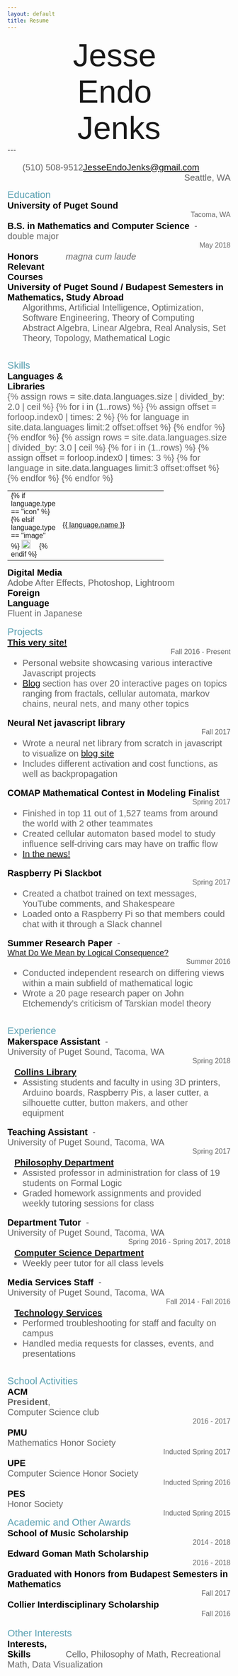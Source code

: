 ```yaml
---
layout: default
title: Resume
---
```

<link href="https://fonts.googleapis.com/css?family=Barlow+Semi+Condensed:100|Montserrat:500|Nunito:200,600" rel="stylesheet">
<style type="text/css">
#name {
	font-size: 72px;
	font-family: 'Barlow Semi Condensed', sans-serif;
	display: flex;
	justify-content:center;
	text-align:center;
}
.normal-text {
	font-size: 20px;
	font-weight: 200;
	font-family: 'Nunito', sans-serif;
	color:#666;
	/*display: inline;*/
}
.normal-text.small {
	font-size: 16px;
	/*text-align: right;*/
	float: right;
}
.bold-text {
	font-size: 20px;
	font-weight: 600;
	font-family: 'Nunito', sans-serif;
	color: #000;
}
.bold-text.indent {
	display: inline-block;
	width: 25%;
}

.bold-text.small-indent {
	display: inline-block;
	width: 10%;
}
.section-header {
	font-size: 22px;
	font-family: 'Montserrat', sans-serif;
	color: #5ba1b2;
}
.empty-indent {
	display: inline-block;
	width: 2%;
}
.ul-styling {
	margin-top: 0px;
}


#name > br{
	display: none;
}

#info-bar {
	display: block;
	list-style-type: none;
	text-align:center;
	padding: 0;
}
#info-bar li {
	display: inline;
	text-align: center;
	margin: 0;
	padding: 0;
}
#phone {
	float: left;
}
#address {
	float: right;
}
#spacer {
	display: block;
}

.mobile-break {
	display: none;
}

.dash {
	margin: 0;
	display: inline;
}

.fa-java {
	font-size: 20px;
	color: #ffa518;
	margin-right: 15px;
}
.fa-python {
	font-size: 20px;
	color: #306998;
	margin-right: 15px;
}
.fa-js-square {
	font-size: 20px;
	color: #f7df1e;
	margin-right: 15px;
}
/*
#lang-java:hover ~ .fa-java {
	display: inline;
}

#lang-python:hover ~ .fa-python {
	display: inline;
	margin-left: 5px;
}

#lang-js:hover ~ .fa-js-square {
	display: inline;
	margin-left: 5px;
}*/
/*#lang-icons {
	display: none;
}
#lang-names {
	display: inline;
}*/

.lang {
	display: inline;
	white-space: nowrap;
}
.lang > img {
	margin-right:8px;
	margin-bottom:-3px;
	height: 20px;
}

#lang-names {
	/*position: absolute;*/
	/*margin-bottom: 2em;*/
	/*margin-left: 25%;*/
}
table {
	display: inline-table;
	width: 70%;
}
td > a {
	color: inherit;
	font-size: inherit;
}
/*td > a:hover {
	text-shadow:none;
}*/
tbody {
	display: inline-table;
	vertical-align: baseline;
	width: 100%;
}
table img {
	margin-right:15px;
	margin-bottom:-3px;
	height: 20px;
}
#desktop-table {
	display: inline-table;
}
#mobile-table {
	display: none;
}
@media only screen and (max-width: 850px) {
	#info-bar li {
		display: block;
		margin: 2% 0;
	}
	#phone {
		float: none;
	}
	#address {
		float: none;
	}
	#spacer {
		display: none;
	}

/*	.bold-text, .normal-text {
		font-size: 16px;
	}
	.bold-text.indent {
		width: 15%;
	}*/
}
@media only screen and (max-width: 640px) {
	#name > br{
		display: block;
	}

	.normal-text.small {
		float: left;
	}

	.bold-text.indent {
		width: 100%;
	}
	.mobile-break {
		display: inline;
	}

	.dash {
		display: none;
	}

	.lang {
		display: block;
		margin: 0;
		margin-left: 2%;
	}
	.lang > img {
		height: 30px;
		margin-right: 4%;
	}
	.fa-java {
		font-size: 30px;
		margin-right: 4%;
	}
	.fa-python {
		font-size: 30px;
		margin-right: 4%;
	}
	.fa-js-square {
		font-size: 30px;
		margin-right: 4%;
	}
	table {
		width: 100%;
	}
	table img {
		height: 30px;
	}
	td > a {
		color: inherit;
		font-size: inherit;
	}
	#desktop-table {
		display: none;
	}
	#mobile-table {
		display: inline-table;
	}
}
</style>

<div id="name">Jesse&nbsp;<br>Endo&nbsp;<br>Jenks</div>
---
<ul id="info-bar" class="normal-text">
<li id="phone">(510) 508-9512</li>
<li id="email">
	<a href="mailto:jesseendojenks@gmail.com?Subject=Saw%20Your%20Resume" target="_top">
		JesseEndoJenks@gmail.com
	</a>
</li>
<!-- <li id="address">4386 Wheelock Student Center<br>Tacoma, WA 98416</li> -->
<!-- <li id="address">726 Alcatraz Ave.<br>Oakland, CA 94609</li> -->
<li id="address">Seattle, WA</li>
</ul>
<br id="spacer">
<div class="section-header">Education</div>
<div class="normal-text">
	<span class="bold-text">University of Puget Sound</span>
		<br class="mobile-break">
		<span class="normal-text small">Tacoma, WA</span><br>
	<span class="bold-text">B.S. in Mathematics and Computer Science</span>
	<span class="dash">&nbsp;-&nbsp;</span>
		<br class="mobile-break">
			double major
			<br class="mobile-break">
				<span class="normal-text small">May 2018</span><br>
	<span class="bold-text indent">Honors</span>
		<i>magna cum laude</i><br>
	<span class="bold-text indent">Relevant Courses</span>
		<br class="mobile-break">
		<span class="bold-text">University of Puget Sound / Budapest Semesters in Mathematics, Study Abroad</span><br>
	<ul class="ul-styling" style="list-style-type:none;">
		<li>Algorithms, Artificial Intelligence, Optimization, Software Engineering, Theory of Computing</li>
		<li>Abstract Algebra, Linear Algebra, Real Analysis, Set Theory, Topology, Mathematical Logic</li>
	</ul>
</div>

<br>
<div class="section-header">Skills</div>
<div class="normal-text">
	<span class="bold-text indent">Languages &amp; Libraries</span>
		<br class="mobile-break">
		<table id="mobile-table">
			{% assign rows = site.data.languages.size | divided_by: 2.0 | ceil %}
			{% for i in (1..rows) %}
				{% assign offset = forloop.index0 | times: 2 %}
				<tr>
					{% for language in site.data.languages limit:2 offset:offset %}
					<td style="width:40px;">
						{% if language.type == "icon" %}
							<i class="{{ language.iconlink }}"></i>
						{% elsif language.type == "image" %}
							<img align="bottom" title="{{ language.name }}" alt="{{ language.name }}" src="{{ language.iconlink }}">
						{% endif %}
					</td>
					<td>
						<a href="{{ language.link }}">{{ language.name }}</a>
					</td>
					{% endfor %}
				</tr>
			{% endfor %}
		</table>
		<!-- Three columns for desktop -->
		<table id="desktop-table">
			{% assign rows = site.data.languages.size | divided_by: 3.0 | ceil %}
			{% for i in (1..rows) %}
				{% assign offset = forloop.index0 | times: 3 %}
				<tr>
					{% for language in site.data.languages limit:3 offset:offset %}
					<td style="width:40px;">
						{% if language.type == "icon" %}
							<i class="{{ language.iconlink }}"></i>
						{% elsif language.type == "image" %}
							<img align="bottom" title="{{ language.name }}" alt="{{ language.name }}" src="{{ language.iconlink }}">
						{% endif %}
					</td>
					<td>
						<a target="_blank" href="{{ language.link }}">{{ language.name }}</a>
					</td>
					{% endfor %}
				</tr>
			{% endfor %}
		</table>
		<br>
	<span class="bold-text indent">Digital Media</span>
		<br class="mobile-break">
		Adobe After Effects, Photoshop, Lightroom<br>
	<span class="bold-text indent">Foreign Language</span>
		<br class="mobile-break">
		Fluent in Japanese<br>
</div>

<br>
<div class="section-header">Projects</div>

<div class="normal-text">
	<span class="bold-text"><a href="/">This very site!</a></span>
		<br class="mobile-break">
			<span class="normal-text small">Fall 2016 - Present</span><br>
			<ul class="ul-styling">
				<li>Personal website showcasing various interactive Javascript projects</li>
				<li><a href="/blog">Blog</a> section has over 20 interactive pages on topics ranging from fractals, cellular automata, markov chains, neural nets, and many other topics</li>
			</ul>
</div>

<div class="normal-text">
	<span class="bold-text">Neural Net javascript library</span>
		<br class="mobile-break">
			<span class="normal-text small">Fall 2017</span><br>
			<ul class="ul-styling">
				<li>Wrote a neural net library from scratch in javascript to visualize on <a href="../blog/2018/04/10/NeuralNetjs">blog site</a></li>
				<li>Includes different activation and cost functions, as well as backpropagation</li>
			</ul>
</div>

<div class="normal-text">
	<span class="bold-text">COMAP Mathematical Contest in Modeling Finalist</span>
		<br class="mobile-break">
			<span class="normal-text small">Spring 2017</span><br>
			<ul class="ul-styling">
				<li>Finished in top 11 out of 1,527 teams from around the world with 2 other teammates</li>
				<li>Created cellular automaton based model to study influence self-driving cars may have on traffic flow</li>
				<li><a href="https://www.seattletimes.com/education-lab/local-university-team-is-top-scorer-in-math-competition-on-self-driving-cars/">In the news!</a></li>
			</ul>
</div>

<div class="normal-text">
	<span class="bold-text">Raspberry Pi Slackbot</span>
	<br class="mobile-break">
		<span class="normal-text small">Spring 2017</span><br>
	<ul class="ul-styling">
		<li>Created a chatbot trained on text messages, YouTube comments, and Shakespeare</li>
		<li>Loaded onto a Raspberry Pi so that members could chat with it through a Slack channel</li>
	</ul>
</div>

<div class="normal-text">
	<span class="bold-text">Summer Research Paper</span>
	<span class="dash">&nbsp;-&nbsp;</span>
		<br class="mobile-break">
			<a href="https://soundideas.pugetsound.edu/cgi/viewcontent.cgi?article=1481&context=summer_researchs" style="font-size:18px;">What Do We Mean by Logical Consequence?</a>
			<br class="mobile-break">
				<span class="normal-text small">Summer 2016</span><br>
	<ul class="ul-styling">
		<li>Conducted independent research on differing views within a main subfield of mathematical logic</li>
		<li>Wrote a 20 page research paper on John Etchemendy’s criticism of Tarskian model theory</li>
	</ul>
</div>

<br>
<div class="section-header">Experience</div>

<div class="normal-text">
	<span class="bold-text">Makerspace Assistant</span>
	<span class="dash">&nbsp;-&nbsp;</span>
		<br class="mobile-break">
		University of Puget Sound, Tacoma, WA
		<br class="mobile-break">
			<span class="normal-text small">Spring 2018</span><br>
	<span class="empty-indent"></span>
	<span class="bold-text">
		<a href="http://research.pugetsound.edu/makerspace">Collins Library</a>
	</span>
	<ul class="ul-styling">
		<li>Assisting students and faculty in using 3D printers, Arduino boards, Raspberry Pis, a laser cutter, a silhouette cutter, button makers, and other equipment</li>
	</ul>
</div>

<div class="normal-text">
	<span class="bold-text">Teaching Assistant</span>
	<span class="dash">&nbsp;-&nbsp;</span>
		<br class="mobile-break">
		University of Puget Sound, Tacoma, WA
			<br class="mobile-break">
			<span class="normal-text small">
				Spring 2017
			</span><br>
	<span class="empty-indent"></span>
		<span class="bold-text">
			<a href="https://www.pugetsound.edu/academics/departments-and-programs/undergraduate/philosophy/">
				Philosophy Department
			</a>
		</span>
	<ul class="ul-styling">
		<li>Assisted professor in administration for class of 19 students on Formal Logic</li>
		<li>Graded homework assignments and provided weekly tutoring sessions for class</li>
	</ul>
</div>

<div class="normal-text">
	<span class="bold-text">Department Tutor</span>
	<span class="dash">&nbsp;-&nbsp;</span>
		<br class="mobile-break">
		University of Puget Sound, Tacoma, WA
			<br class="mobile-break">
			<span class="normal-text small">
				Spring 2016 - Spring 2017, 2018
			</span><br>
	<span class="empty-indent"></span>
		<span class="bold-text">
			<a href="mathcs.pugetsound.edu">Computer Science Department</a>
		</span>
	<ul class="ul-styling">
		<li>Weekly peer tutor for all class levels</li>
	</ul>
</div>

<div class="normal-text">
	<span class="bold-text">Media Services Staff</span>
	<span class="dash">&nbsp;-&nbsp;</span>
		<br class="mobile-break">
		University of Puget Sound, Tacoma, WA
		<br class="mobile-break">
			<span class="normal-text small">Fall 2014 - Fall 2016</span><br>
	<span class="empty-indent"></span>
	<span class="bold-text">
		<a href="https://www.pugetsound.edu/about/offices-services/technology-services/media-services/">Technology Services</a>
	</span>
	<ul class="ul-styling">
		<li>Performed troubleshooting for staff and faculty on campus</li>
		<li>Handled media requests for classes, events, and presentations</li>
	</ul>
</div>

<br>
<div class="section-header">School Activities</div>

<div class="normal-text">
	<span class="bold-text small-indent">ACM</span>
	<br class="mobile-break">
		<span class="bold-text" style="color:#666;">President</span>,&nbsp;
		<br class="mobile-break">
			Computer Science club
			<br class="mobile-break">
				<span class="normal-text small">2016 - 2017</span><br>
	<span class="bold-text small-indent">PMU</span>
	<br class="mobile-break">
		Mathematics Honor Society
		<br class="mobile-break">
			<span class="normal-text small">Inducted Spring 2017</span><br>
	<span class="bold-text small-indent">UPE</span>
	<br class="mobile-break">
		Computer Science Honor Society
		<br class="mobile-break">
			<span class="normal-text small">Inducted Spring 2016</span><br>
	<span class="bold-text small-indent">PES</span>
	<br class="mobile-break">
		Honor Society
		<br class="mobile-break">
			<span class="normal-text small">Inducted Spring 2015</span>
</div>


<br>
<div class="section-header">Academic and Other Awards</div>

<div class="normal-text">
	<span class="bold-text">School of Music Scholarship</span>
	<br class="mobile-break">
	<span class="normal-text small">2014 - 2018</span><br>
	<span class="bold-text">Edward Goman Math Scholarship</span><br class="mobile-break"><span class="normal-text small">2016 - 2018</span><br>
	<span class="bold-text">Graduated with Honors from Budapest Semesters in Mathematics</span><br class="mobile-break"><span class="normal-text small">Fall 2017</span><br>
	<span class="bold-text">Collier Interdisciplinary Scholarship</span><br class="mobile-break"><span class="normal-text small">Fall 2016</span><br>
</div>

<br>
<div class="section-header">Other Interests</div>

<div class="normal-text">
	<span class="bold-text indent">Interests, Skills</span> Cello, Philosophy of Math, Recreational Math, Data Visualization
</div>